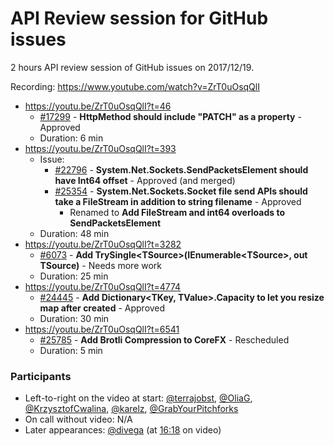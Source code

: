 # API Review session for GitHub issues

2 hours API review session of GitHub issues on 2017/12/19.

Recording: https://www.youtube.com/watch?v=ZrT0uOsqQlI

* https://youtu.be/ZrT0uOsqQlI?t=46
  * [#17299](https://github.com/dotnet/corefx/issues/17299) - **HttpMethod should include "PATCH" as a property** - Approved
  * Duration: 6 min
* https://youtu.be/ZrT0uOsqQlI?t=393
  * Issue:
    * [#22796](https://github.com/dotnet/corefx/issues/22796) - **System.Net.Sockets.SendPacketsElement should have Int64 offset** - Approved (and merged)
    * [#25354](https://github.com/dotnet/corefx/issues/25354) - **System.Net.Sockets.Socket file send APIs should take a FileStream in addition to string filename** - Approved
      * Renamed to **Add FileStream and int64 overloads to SendPacketsElement**
  * Duration: 48 min
* https://youtu.be/ZrT0uOsqQlI?t=3282
  * [#6073](https://github.com/dotnet/corefx/issues/6073) - **Add TrySingle\<TSource\>(IEnumerable\<TSource\>, out TSource)** - Needs more work
  * Duration: 25 min
* https://youtu.be/ZrT0uOsqQlI?t=4774
  * [#24445](https://github.com/dotnet/corefx/issues/24445) - **Add Dictionary\<TKey, TValue\>.Capacity to let you resize map after created** - Approved
  * Duration: 30 min
* https://youtu.be/ZrT0uOsqQlI?t=6541
  * [#25785](https://github.com/dotnet/corefx/issues/25785) - **Add Brotli Compression to CoreFX** - Rescheduled
  * Duration: 5 min


### Participants

  * Left-to-right on the video at start: [@terrajobst](https://github.com/terrajobst), [@OliaG](https://github.com/OliaG), [@KrzysztofCwalina](https://github.com/KrzysztofCwalina), [@karelz](https://github.com/karelz), [@GrabYourPitchforks](https://github.com/GrabYourPitchforks)
  * On call without video: N/A
  * Later appearances: [@divega](https://github.com/divega) (at [16:18](https://youtu.be/ZrT0uOsqQlI?t=978) on video)

